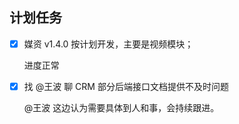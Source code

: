 ## 计划任务

- [x] 媒资 v1.4.0 按计划开发，主要是视频模块；

  进度正常

- [x] 找 @王波 聊 CRM 部分后端接口文档提供不及时问题

  @王波 这边认为需要具体到人和事，会持续跟进。
